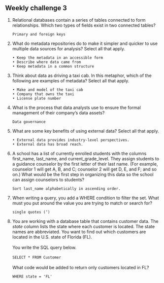 ## Weekly challenge 3
1. Relational databases contain a series of tables connected to form relationships. Which two types of fields exist in two connected tables?
   ```
   Primary and foreign keys
   ```
2. What do metadata repositories do to make it simpler and quicker to use multiple data sources for analysis? Select all that apply.
   ```
   • Keep the metadata in an accessible form
   • Describe where data came from
   • Keep metadata in a common structure
   ```
3. Think about data as driving a taxi cab. In this metaphor, which of the following are examples of metadata? Select all that apply.
   ```
   • Make and model of the taxi cab
   • Company that owns the taxi
   • License plate number
   ```
4. What is the process that data analysts use to ensure the formal management of their company’s data assets?
   ```
   Data governance
   ```
5. What are some key benefits of using external data? Select all that apply.
   ```
   • External data provides industry-level perspectives.
   • External data has broad reach.
   ```
6. A school has a list of currently enrolled students with the columns first_name, last_name, and current_grade_level. They assign students to a guidance counselor by the first letter of their last name. (For example, counselor 1 will get A, B, and C; counselor 2 will get D, E, and F; and so on.) What would be the first step in organizing this data so the school can assign counselors to students?
   ```
   Sort last_name alphabetically in ascending order.
   ```
7. When writing a query, you add a WHERE condition to filter the set. What must you put around the value you are trying to match or search for?
   ```
   single quotes (‘)
   ```
8. You are working with a database table that contains customer data. The _state_ column lists the state where each customer is located. The state names are abbreviated. You want to find out which customers are located in the U.S. state of Florida (FL).
   <br/><br/>
   You write the SQL query below.
   <br/><br/>
   ```SELECT * FROM Customer```
   <br/><br/>
   What code would be added to return only customers located in FL?
   ```
   WHERE state = 'FL'
   ```